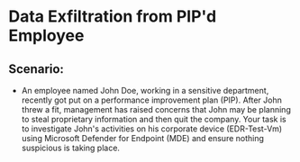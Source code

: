 # Data Exfiltration from PIP'd Employee

## Scenario: 
- An employee named John Doe, working in a sensitive department, recently got put on a performance improvement plan (PIP). After John threw a fit, management has raised concerns that John may be planning to steal proprietary information and then quit the company. Your task is to investigate John's activities on his corporate device (EDR-Test-Vm) using Microsoft Defender for Endpoint (MDE) and ensure nothing suspicious is taking place.
